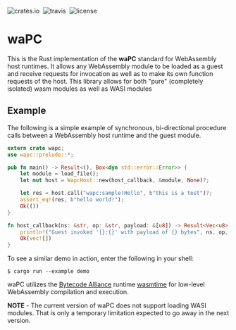 ![crates.io](https://img.shields.io/crates/v/wapc.svg)&nbsp;
![travis](https://travis-ci.org/wapc/wapc-rust.svg?branch=master)&nbsp;
![license](https://img.shields.io/crates/l/wapc.svg)

# waPC

This is the Rust implementation of the **waPC** standard for WebAssembly host runtimes. It allows any WebAssembly module to be loaded as a guest and receive requests for invocation as well as to make its own function requests of the host. This library allows for both "pure" (completely isolated) wasm modules as well as WASI modules

## Example

The following is a simple example of synchronous, bi-directional procedure calls between a WebAssembly host runtime and the guest module.

```rust
extern crate wapc;
use wapc::prelude::*;

pub fn main() -> Result<(), Box<dyn std::error::Error>> {
    let module = load_file();
    let mut host = WapcHost::new(host_callback, &module, None)?;

    let res = host.call("wapc:sample!Hello", b"this is a test")?;
    assert_eq!(res, b"hello world!");
    Ok(())
}

fn host_callback(ns: &str, op: &str, payload: &[u8]) -> Result<Vec<u8>, Box<dyn std::error::Error>> {
    println!("Guest invoked '{}:{}' with payload of {} bytes", ns, op, payload.len());
    Ok(vec![])
}
```

To see a similar demo in action, enter the following in your shell:
```
$ cargo run --example demo
```

waPC utilizes the [Bytecode Alliance](https://bytecodealliance.org/) runtime [wasmtime](https://github.com/bytecodealliance/wasmtime) for low-level WebAssembly compilation and execution.

**NOTE** - The current version of waPC does not support loading WASI modules. That is only a temporary limitation expected to go away in the next version.
